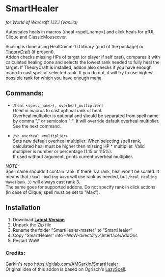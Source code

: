 # SmartHealer
*for World of Warcraft 1.12.1 (Vanilla)*

Autoscales heals in macros (/heal <spell_name>) and click heals for pfUI, Clique and ClassicMouseover.

Scaling is done using HealComm-1.0 library (part of the package) or [TheoryCraft](https://wow.curseforge.com/projects/project-1644) (if present).  
Addon checks missing HPs of target (or player if self cast), compares it with calculated healing done and selects the lowest rank needed to fully heal the target. If TheoryCraft is installed, addon also checks if you have enough mana to cast spell of selected rank. If you do not, it will try to use highest possible rank for which you have enough mana.

## Commands:
- `/heal <spell_name>[, overheal_multiplier]`  
  Used in macros to cast optimal rank of heal.  
  Overheal multiplier is optional and should be separated from spell name by comma "," or semicolon ";". It will override dafault overheal multiplier. See the next command.  

- `/sh_overheal <multiplier>`  
  Sets new default overheal multiplier. When selecting spell rank, calculated heal must be higher then missing HP * multiplier. Valid multiplier is number or percentage (1.15 or 115%).   
  If used without argument, prints current overheal multiplier.  

*NOTE:*  
Spell name shouldn't contain rank. If there is a rank, heal won't be scaled. It means that `/heal Healing Wave` will use rank as needed, but `/heal Healing Wave(Rank 3)` will always cast rank 3.  
The same goes for supported addons. Do not specify rank in click actions (in case of Clique, spell must be set to "Max").  

## Installation
1. Download **[Latest Version](https://github.com/melbaa/SmartHealer/archive/refs/heads/master.zip)**
2. Unpack the Zip file
3. Rename the folder "SmartHealer-master" to "SmartHealer"
4. Copy "SmartHealer" into \<WoW-directory\>\Interface\AddOns
5. Restart WoW

### Credits:
Garkin's repo https://gitlab.com/AMGarkin/SmartHealer  
Original idea of this addon is based on Ogrisch's [LazySpell](https://github.com/satan666/LazySpell).
